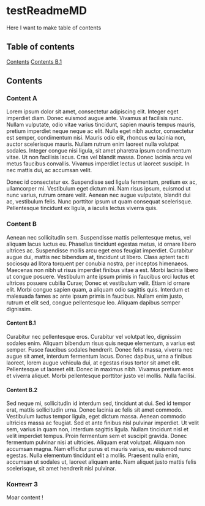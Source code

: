 # testReadmeMD

Here I want to make table of contents
## Table of contents

[Contents](#Contents)
[Contents B.1](#Contents-b1)

## Contents

### Content A

Lorem ipsum dolor sit amet, consectetur adipiscing elit. Integer eget imperdiet diam. Donec euismod augue ante. Vivamus at facilisis nunc. Nullam vulputate, odio vitae varius tincidunt, sapien mauris tempus mauris, pretium imperdiet neque neque ac elit. Nulla eget nibh auctor, consectetur est semper, condimentum nisi. Mauris odio elit, rhoncus eu lacinia non, auctor scelerisque mauris. Nullam rutrum enim laoreet nulla volutpat sodales. Integer congue nisi ligula, sit amet pharetra ipsum condimentum vitae. Ut non facilisis lacus. Cras vel blandit massa. Donec lacinia arcu vel metus faucibus convallis. Vivamus imperdiet lectus ut laoreet suscipit. In nec mattis dui, ac accumsan velit.

Donec id consectetur ex. Suspendisse sed ligula fermentum, pretium ex ac, ullamcorper mi. Vestibulum eget dictum mi. Nam risus ipsum, euismod ut nunc varius, rutrum ornare velit. Aenean nec augue vulputate, blandit dui ac, vestibulum felis. Nunc porttitor ipsum ut quam consequat scelerisque. Pellentesque tincidunt ex ligula, a iaculis lectus viverra quis.

### Content B

Aenean nec sollicitudin sem. Suspendisse mattis pellentesque metus, vel aliquam lacus luctus eu. Phasellus tincidunt egestas metus, id ornare libero ultrices ac. Suspendisse mollis arcu eget eros feugiat imperdiet. Curabitur augue dui, mattis nec bibendum at, tincidunt ut libero. Class aptent taciti sociosqu ad litora torquent per conubia nostra, per inceptos himenaeos. Maecenas non nibh ut risus imperdiet finibus vitae a est. Morbi lacinia libero ut congue posuere. Vestibulum ante ipsum primis in faucibus orci luctus et ultrices posuere cubilia Curae; Donec et vestibulum velit. Etiam id ornare elit. Morbi congue sapien quam, a aliquam odio sagittis quis. Interdum et malesuada fames ac ante ipsum primis in faucibus. Nullam enim justo, rutrum et elit sed, congue pellentesque leo. Aliquam dapibus semper dignissim.

#### Content B.1

Curabitur nec pellentesque eros. Curabitur vel volutpat leo, dignissim sodales enim. Aliquam bibendum risus quis neque elementum, a varius est semper. Fusce faucibus sodales hendrerit. Donec felis massa, viverra nec augue sit amet, interdum fermentum lacus. Donec dapibus, urna a finibus laoreet, lorem augue vehicula dui, at egestas risus tortor sit amet elit. Pellentesque ut laoreet elit. Donec in maximus nibh. Vivamus pretium eros et viverra aliquet. Morbi pellentesque porttitor justo vel mollis. Nulla facilisi.

#### Content B.2

Sed neque mi, sollicitudin id interdum sed, tincidunt at dui. Sed id tempor erat, mattis sollicitudin urna. Donec lacinia ac felis sit amet commodo. Vestibulum luctus tempor ligula, eget dictum massa. Aenean commodo ultricies massa ac feugiat. Sed et ante finibus nisl pulvinar imperdiet. Ut velit sem, varius in quam non, interdum sagittis ligula. Nullam tincidunt nisl et velit imperdiet tempus. Proin fermentum sem et suscipit gravida. Donec fermentum pulvinar nisi at ultricies. Aliquam erat volutpat. Aliquam non accumsan magna. Nam efficitur purus et mauris varius, eu euismod nunc egestas. Nulla elementum tincidunt elit a mollis. Praesent nulla enim, accumsan ut sodales ut, laoreet aliquam ante. Nam aliquet justo mattis felis scelerisque, sit amet hendrerit nisl pulvinar.

### Контент 3

Moar content !
